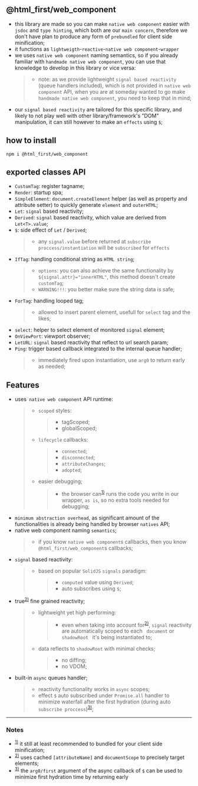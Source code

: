 ## @html_first/web_component

-   this library are made so you can make `native web component` easier with `jsdoc` and
    `type hinting`, which both are our `main concern`, therefore we don't have plan to produce any
    form of `prebundled` for client side minification;
-   it functions as `lightweigth`-`reactive`-`native web component`-`wrapper`
-   we uses `native web component` naming semantics, so if you already familiar with
    `handmade native web component`, you can use that knowledge to develop in this library or vice
    versa:
    > -   note: as we provide lightweight `signal based reactivity` (queue handlers included), which
    >     is not provided in `native web component` API, when you are at someday wanted to go make
    >     `handmade native web component`, you need to keep that in mind;
-   our `signal based reactivity` are tailored for this specific library, and likely to not play
    well with other library/framework's "DOM" manipulation, it can still however to make an
    `effects` using `$`;

## how to install

```shell
npm i @html_first/web_component
```

## exported classes API

-   `CustomTag`: register tagname;
-   `Render`: startup spa;
-   `SimpleElement`: `document.createElement` helper (as well as property and attribute setter) to
    quickly generate `element` and `outerHTML`;
-   `Let`: `signal` based reactivity;
-   `Derived`: `signal` based reactivity, which value are derived from `Let<T>.value`;
-   `$`: side effect of `Let` / `Derived`;
    > -   any `signal.value` before returned at `subscribe proccess/instantiation` will be
    >     `subscribed` for `effects`
-   `IfTag`: handling conditional string as `HTML string`;
    > -   `options`: you can also achieve the same functionality by `${signal.attr}="innerHTML"`,
    >     this method doesn't create `customTag`;
    > -   `WARNING!!!`: you better make sure the string data is safe;
-   `ForTag`: handling looped tag;
    > -   allowed to insert parent element, usefull for `select` tag and the likes;
-   `select`: helper to select element of monitored `signal` element;
-   `OnViewPort`: viewport observer;
-   `LetURL`: `signal` based reactivity that reflect to url search param;
-   `Ping`: trigger based callback integrated to the internal queue handler;
    > -   immediately fired upon instantiation, use `arg0` to return early as needed;

## Features

-   uses` native web component` API runtime:
    > -   `scoped` styles:
    >     > -   tagScoped;
    >     > -   globalScoped;
    > -   `lifecycle` callbacks:
    >     > -   `connected`;
    >     > -   `disconnected`;
    >     > -   `attributeChanges`;
    >     > -   `adopted`;
    > -   easier debugging;
    >     > -   the browser can<sup id="ref-1"><a href="#note-1">1)</a></sup> runs the code you
    >     >     write in our wrapper, `as is`, so no extra tools needed for debugging;
-   `minimum abstraction overhead`, as significant amount of the functionalities is already being
    handled by browser `natives` API;
-   native web component naming `semantics`;
    > -   if you know `native web component`s callbacks, then you know `@html_first/web_component`s
    >     callbacks;
-   `signal` based reactivity:
    > -   based on popular `SolidJS` `signals` paradigm:
    >     > -   `computed` value using `Derived`;
    >     > -   auto subscribes using `$`;
-   true<sup id="ref-2"><a href="#note-2">2)</a></sup> fine grained reactivity;
    > -   lightweight yet high performing:
    >     > -   even when taking into account for<sup id="ref-2"><a href="#note-2">2)</a></sup>,
    >     >     `signal` reactivity are automatically scoped to each ` document` or `shadowRoot `
    >     >     it's being instantiated to;
    > -   data reflects to `shadowRoot` with minimal checks;
    >     > -   no diffing;
    >     > -   no VDOM;
-   built-in `async` queues handler;
    > -   reactivity functionality works in `async` scopes;
    > -   effect `$` auto subscribed under `Promise.all` handler to minimize waterfall after the
    >     first hydration (during auto
    >     `subscribe proccess`)<sup id="ref-3"><a href="#note-3">3)</a></sup>;

---

### Notes

-   <sup id="note-1"><a href="#ref-1">1)</a></sup> it still at least recommended to bundled for your
    client side minification;
-   <sup id="note-2"><a href="#ref-2">2)</a></sup> uses cached `[attributeName]` and `documentScope`
    to precisely target elements;
-   <sup id="note-3"><a href="#ref-3">3)</a></sup> the `arg0/first` argument of the async callback
    of `$` can be used to minimize first hydration time by returning early
